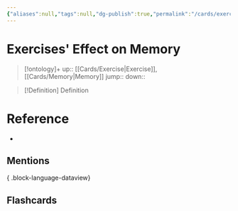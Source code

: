 ```yaml
---
{"aliases":null,"tags":null,"dg-publish":true,"permalink":"/cards/exercises-effect-on-memory/","dgPassFrontmatter":true}
---
```


# Exercises' Effect on Memory

> [!ontology]+
> up:: [[Cards/Exercise\|Exercise]], [[Cards/Memory\|Memory]]
> jump:: 
> down:: 

> [!Definition] Definition
> 

# Reference
- 

## Mentions

{ .block-language-dataview}

## Flashcards
